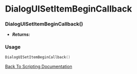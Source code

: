 # DialogUISetItemBeginCallback

### DialogUISetItemBeginCallback()
- ***Returns:*** 

### Usage

```Lua
DialogUISetItemBeginCallback()
```


[Back To Scripting Documentation](../README.md)
